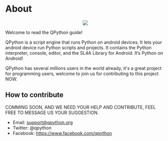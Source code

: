 # About
<p align="center"><a href="http://www.qpython.org" target="_blank"><img src="https://www.qpython.org/images/bestpython.png"></a></p>

Welcome to read the QPython guide!

QPython is a script engine that runs Python on android devices. It lets your android device run Python scripts and projects. It contains the Python interpreter, console, editor, and the SL4A Library for Android. It’s Python on Android!


QPython has several millions users in the world already, it's a great project for programming users, welcome to join us for contributing to this project NOW.


## How to contribute
COMMING SOON, AND WE NEED YOUR HELP AND CONTRIBUTE, FEEL FREE TO MESSAGE US YOUR SUGGESTION.

- Email: support@qpython.org
- Twitter: @qpython
- Facebook: https://www.facebook.com/qpython
